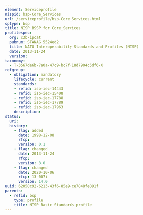 ```yaml
---
element: Serviceprofile
nispid: bsp-Core_Services
url: /serviceprofile/bsp-Core_Services.html
sptype: bsp
title: NISP BSSP for Core_Services
profilespec:
  org: c3b-ipcat
  pubnum: STANAG 5524ed2
  title: NATO Interoperability Standards and Profiles (NISP)
  date: 2013-11-24
  version: 
taxonomy:
  - T-3567de6b-7a0a-47c9-bc7f-18d7904c5df6-X
refgroup:
  - obligation: mandatory
    lifecycle: current
    standards: 
    - refid: iso-iec-14443
    - refid: iso-iec-15408
    - refid: iso-iec-17788
    - refid: iso-iec-17789
    - refid: iso-iec-17963
    description: 
status:
  uri: 
  history: 
    - flag: added
      date: 1998-12-08
      rfcp: 
      version: 0.1
    - flag: changed
      date: 2013-11-24
      rfcp: 
      version: 8.0
    - flag: changed
      date: 2020-10-06
      rfcp: 13-007i
      version: 14.0
uuid: 62058c92-6213-43f6-85e9-ce7848fe091f
parents:
  - refid: bsp
    type: profile
    title: NISP Basic Standards profile
---
```

